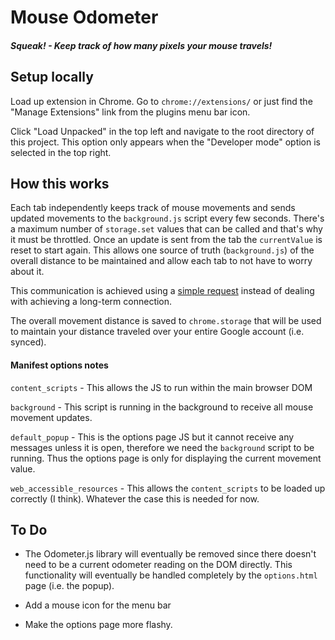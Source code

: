 # Mouse Odometer

##### Squeak! - Keep track of how many pixels your mouse travels!

## Setup locally

Load up extension in Chrome. Go to `chrome://extensions/` or just find the "Manage Extensions" link from the plugins menu bar icon.

Click "Load Unpacked" in the top left and navigate to the root directory of this project. This option only appears when the "Developer mode" option is selected in the top right.

## How this works

Each tab independently keeps track of mouse movements and sends updated movements to the `background.js` script every few seconds. There's a maximum number of `storage.set` values that can be called and that's why it must be throttled. Once an update is sent from the tab the `currentValue` is reset to start again. This allows one source of truth (`background.js`) of the overall distance to be maintained and allow each tab to not have to worry about it.

This communication is achieved using a [simple request](https://developer.chrome.com/docs/extensions/mv3/messaging/#simple) instead of dealing with achieving a long-term connection.

The overall movement distance is saved to `chrome.storage` that will be used to maintain your distance traveled over your entire Google account (i.e. synced).

#### Manifest options notes

`content_scripts` - This allows the JS to run within the main browser DOM

`background` - This script is running in the background to receive all mouse movement updates.

`default_popup` - This is the options page JS but it cannot receive any messages unless it is open, therefore we need the `background` script to be running. Thus the options page is only for displaying the current movement value.

`web_accessible_resources` - This allows the `content_scripts` to be loaded up correctly (I think). Whatever the case this is needed for now.

## To Do

- The Odometer.js library will eventually be removed since there doesn't need to be a current odometer reading on the DOM directly. This functionality will eventually be handled completely by the `options.html` page (i.e. the popup).

- Add a mouse icon for the menu bar

- Make the options page more flashy.
